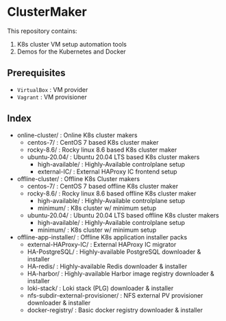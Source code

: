 # ClusterMaker

This repository contains:

1. K8s cluster VM setup automation tools
2. Demos for the Kubernetes and Docker

## Prerequisites

- `VirtualBox` : VM provider
- `Vagrant` : VM provisioner

## Index

- online-cluster/ : Online K8s cluster makers
    - centos-7/ : CentOS 7 based K8s cluster maker
    - rocky-8.6/ : Rocky linux 8.6 based K8s cluster maker
    - ubuntu-20.04/ : Ubuntu 20.04 LTS based K8s cluster makers
        - high-available/ : Highly-Available controlplane setup
        - external-IC/ : External HAProxy IC frontend setup
- offline-cluster/ : Offline K8s Cluster makers
    - centos-7/ : CentOS 7 based offline K8s cluster maker
    - rocky-8.6/ : Rocky linux 8.6 based offline K8s cluster maker
        - high-available/ : Highly-Available controlplane setup
        - minimum/ : K8s cluster w/ minimum setup
    - ubuntu-20.04/ : Ubuntu 20.04 LTS based offline K8s cluster makers
        - high-available/ : Highly-Available controlplane setup
        - minimum/ : K8s cluster w/ minimum setup
- offline-app-installer/ : Offline K8s application installer packs
    - external-HAProxy-IC/ : External HAProxy IC migrator
    - HA-PostgreSQL/ : Highly-available PostgreSQL downloader & installer
    - HA-redis/ : Highly-available Redis downloader & installer
    - HA-harbor/ : Highly-available Harbor image registry downloader & installer
    - loki-stack/ : Loki stack (PLG) downloader & installer
    - nfs-subdir-external-provisioner/ : NFS external PV provisioner downloader & installer
    - docker-registry/ : Basic docker registry downloader & installer
